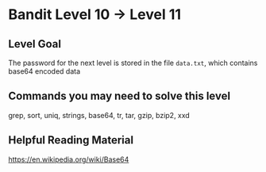 # Bandit Level 10 → Level 11

## Level Goal

The password for the next level is stored in the file `data.txt`, which contains base64 encoded data

## Commands you may need to solve this level

grep, sort, uniq, strings, base64, tr, tar, gzip, bzip2, xxd

## Helpful Reading Material

https://en.wikipedia.org/wiki/Base64